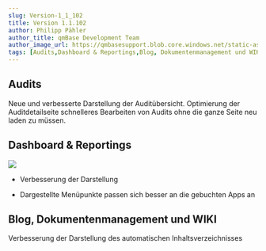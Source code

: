 ```yaml
---
slug: Version-1_1_102
title: Version 1.1.102
author: Philipp Pähler
author_title: qmBase Development Team
author_image_url: https://qmbasesupport.blob.core.windows.net/static-assets/img/persons/paehler_round.png
tags: [Audits,Dashboard & Reportings,Blog, Dokumentenmanagement und WIKI, Changelog]
---
```

## Audits

Neue und verbesserte Darstellung der Auditübersicht. Optimierung der Auditdetailseite schnelleres Bearbeiten von Audits ohne die ganze Seite neu laden zu müssen.

## Dashboard & Reportings

![](https://caqadmin.blob.core.windows.net/releasenotes/87-images/mceclip0.png)

*   Verbesserung der Darstellung

*   Dargestellte Menüpunkte passen sich besser an die gebuchten Apps an

## Blog, Dokumentenmanagement und WIKI

Verbesserung der Darstellung des automatischen Inhaltsverzeichnisses